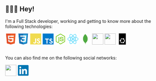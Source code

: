 ## 🧑🏻‍💻 Hey!

I'm a Full Stack developer, working and getting to know more about the following technologies:

<div>
  <img width="36" height="36" src="https://raw.githubusercontent.com/devicons/devicon/2ae2a900d2f041da66e950e4d48052658d850630/icons/html5/html5-original.svg" />
  <img width="36" height="36" src="https://raw.githubusercontent.com/devicons/devicon/2ae2a900d2f041da66e950e4d48052658d850630/icons/css3/css3-original.svg" />
  <img width="36" height="36" src="https://raw.githubusercontent.com/devicons/devicon/2ae2a900d2f041da66e950e4d48052658d850630/icons/javascript/javascript-plain.svg" />
  <img width="36" height="36" src="https://raw.githubusercontent.com/devicons/devicon/2ae2a900d2f041da66e950e4d48052658d850630/icons/typescript/typescript-plain.svg" />
  <img width="36" height="36" src="https://raw.githubusercontent.com/devicons/devicon/2ae2a900d2f041da66e950e4d48052658d850630/icons/nodejs/nodejs-plain.svg" />
  <img width="36" height="36" src="https://raw.githubusercontent.com/devicons/devicon/2ae2a900d2f041da66e950e4d48052658d850630/icons/react/react-original.svg" />
  <img width="36" height="36" src="https://raw.githubusercontent.com/devicons/devicon/2ae2a900d2f041da66e950e4d48052658d850630/icons/mongodb/mongodb-plain.svg" />
  <img width="36" height="36" src="https://camo.githubusercontent.com/b9279edfece526123a96af67ea002acdd47e84e5ad05126faa08ab3332f8a9ef/68747470733a2f2f6564656e742e6769746875622e696f2f537570657254696e7949636f6e732f696d616765732f7376672f646f636b65722e737667" />
  <img width="36" height="36" src="https://camo.githubusercontent.com/8224804e28d6c0e0ff71792abdd5c129578f42d497bba17734f2e21b1cf134e6/68747470733a2f2f6564656e742e6769746875622e696f2f537570657254696e7949636f6e732f696d616765732f7376672f6170706c652e737667" />
  <img width="36" height="36" src="https://raw.githubusercontent.com/devicons/devicon/2ae2a900d2f041da66e950e4d48052658d850630/icons/ubuntu/ubuntu-plain.svg" />
</div>
<br>
<p>You can also find me on the following social networks:</p>
<div>
  <a style="color: #fff; font-weight: bold" href="https://www.instagram.com/fabricioagm" target="_blank"><img width="36" height="36" src="https://github.com/devfabricio/devfabricio/blob/main/icons/instagram.png?raw=true" /></a>
  <a href="https://www.linkedin.com/in/devfabricio" target="_blank" style="color: #fff; font-weight: bold"><img width="36" height="36" src="https://raw.githubusercontent.com/devicons/devicon/2ae2a900d2f041da66e950e4d48052658d850630/icons/linkedin/linkedin-original.svg" /></a>
</div>
